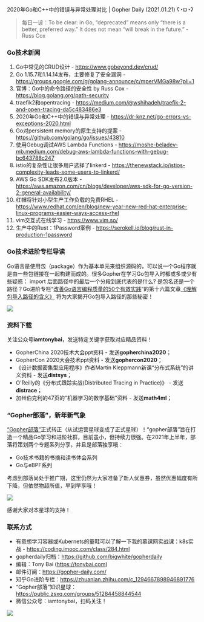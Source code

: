 2020年Go和C++中的错误与异常处理对比 | Gopher Daily (2021.01.21) ʕ◔ϖ◔ʔ

>每日一谚：To be clear: in Go, “deprecated” means only “there is a better, preferred way.” It does not mean “will break in the future.” - Russ Cox

### Go技术新闻

1. Go中常见的CRUD设计 - https://www.gobeyond.dev/crud/
2. Go 1.15.7和1.14.14发布，主要修复了安全漏洞 - https://groups.google.com/g/golang-announce/c/mperVMGa98w?pli=1
3. 官博：Go中的命令路径的安全性 by Russ Cox - https://blog.golang.org/path-security
4. traefik2和opentracing - https://medium.com/@wshihadeh/traefik-2-and-open-tracing-da5c483486e3
5. 2020年Go和C++中的错误与异常处理 - https://dr-knz.net/go-errors-vs-exceptions-2020.html
6. Go对persistent memory的原生支持的提案 - https://github.com/golang/go/issues/43810
7. 使用Gebug调试AWS Lambda Functions - https://moshe-beladev-mb.medium.com/debug-aws-lambda-functions-with-gebug-bc643788c247
8. istio的复杂性让很多用户选择了linkerd - https://thenewstack.io/istios-complexity-leads-some-users-to-linkerd/
9. AWS Go SDK发布2.0版本 - https://aws.amazon.com/cn/blogs/developer/aws-sdk-for-go-version-2-general-availability/
10. 红帽将针对小型生产工作负载的免费RHEL - https://www.redhat.com/en/blog/new-year-new-red-hat-enterprise-linux-programs-easier-ways-access-rhel
11. vim交互式在线学习 - https://www.vim.so/
12. 生产中的Rust：1Password案例 - https://serokell.io/blog/rust-in-production-1password

### Go技术进阶专栏导读

Go语言是使用包（package）作为基本单元来组织源码的，可以说一个Go程序就是由一些包链接在一起构建而成的。很多Gopher在学习Go包导入时都或多或少有些疑惑： import 后面路径中的最后一个分段到底代表的是什么? 是包名还是一个路径？Go进阶专栏“[改善Go语⾔编程质量的50个有效实践](https://mp.weixin.qq.com/s/RThCEQOdytQxwrMP7XRTRw)”的第十六篇文章[《理解包导入路径的含义》](https://www.imooc.com/read/87/article/2387) 将为大家揭开Go包导入路径的那些秘密！

![](http://image.tonybai.com/img/202011/go-column-pgo-with-qr-and-text.png)

### 资料下载

关注公众号**iamtonybai**，发送特定关键字获取对应精品资料！

* GopherChina 2020技术大会ppt资料 - 发送**gopherchina2020**；
* GopherCon 2020大会技术ppt资料 - 发送**gophercon2020**；
* 《设计数据密集型应用程序》作者Martin Kleppmann新课“分布式系统”的讲义资料 - 发送**distsys**；
* O'Reilly的《分布式跟踪实战(Distributed Tracing in Practice)》 - 发送**distrace**；
* 加州伯克利的47页的“机器学习的数学基础”资料 - 发送**math4ml**；

### “Gopher部落”，新年新气象

[“Gopher部落”](https://mp.weixin.qq.com/s/jUqAL7hf2GmMun64BJufEA)正式转正（从试运营星球变成了正式星球）！“gopher部落”旨在打造一个精品Go学习和进阶社群，目前虽小，但持续力很强。在2021年上半年，部落将策划两个专题系列分享，并且是部落独享哦：

* Go技术书籍的书摘和读书体会系列
* Go与eBPF系列

考虑到部落尚处于推广期，这里仍然为大家准备了新人优惠券，虽然优惠幅度有所下降，但依然物超所值，早到早享哦！

![](http://image.tonybai.com/img/202011/gopher-tribe-zsxq.png)

感谢大家对本星球的支持！

### 联系方式

* 有意想学习容器或Kubernets的童鞋可以了解一下我的慕课网实战课：k8s实战 - https://coding.imooc.com/class/284.html
* gopherdaily归档：https://github.com/bigwhite/gopherdaily
* 编辑：Tony Bai (https://tonybai.com)
* 邮件订阅：https://gopher-daily.com/
* 知乎Go进阶专栏：https://zhuanlan.zhihu.com/c_1294667898946891776
* “Gopher部落”知识星球：https://public.zsxq.com/groups/51284458844544
* 微信公众号：iamtonybai，扫码关注！

![](http://image.tonybai.com/img/202011/qrcode_for_iamtonybai.jpg)
